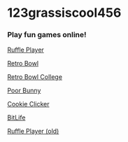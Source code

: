 <h1>123grassiscool456</h1>
<h3>Play fun games online!</h3>
<p1></p>
<a href="https://thefuncoder12.github.io/ruffleplayer">Ruffle Player</a>
<p1></p>
<a href="https://thefuncoder12.github.io/retrobowl">Retro Bowl</a>
<p1></p>
<a href="https://thefuncoder12.github.io/retrobowlcollege">Retro Bowl College</a>
<p1></p>
<a href="https://thefuncoder12.github.io/poorbunny">Poor Bunny</a>
<p1></p>
<a href="https://thefuncoder12.github.io/cookieclicker">Cookie Clicker</a>
<p1></p>
<a href="https://thefuncoder12.github.io/bitlife">BitLife</a>
<p1></p>
<a href="https://thefuncoder12.github.io/ruffleplayer-old">Ruffle Player (old)</a>
